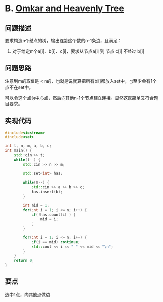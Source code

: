 # B. [Omkar and Heavenly Tree](https://codeforces.com/problemset/problem/1583/B)

## 问题描述

要求构造n个结点的树，输出连接这个数的n-1条边，且满足：

1. 对于给定m个a[i]、b[i]、c[i]，要求从节点a[i] 到 节点 c[i] 不经过 b[i]



## 问题思路

注意到m的取值是 < n的，也就是说就算把所有b[i]都放入set中，也至少会有1个点不在set中。



可以令这个点为中心点，然后向其他n-1个节点建立连接。显然这既简单又符合题目要求。



## 实现代码

```c++
#include<iostream>
#include<set>

int t, n, m, a, b, c;
int main() {
	std::cin >> t;
	while(t--) {
		std::cin >> n >> m;
		
		std::set<int> has;
		
		while(m--) {
			std::cin >> a >> b >> c;
			has.insert(b);			
		}
		
		int mid = 1;
		for(int i = 1; i <= n; i++) {
			if(!has.count(i) ) {
				mid = i;
			}
		}
		
		for(int i = 1; i <= n; i++) {
			if(i == mid) continue;
			std::cout << i << " " << mid << "\n";
		}
	}
	return 0;
} 
```



## 要点

选中1点，向其他点做边